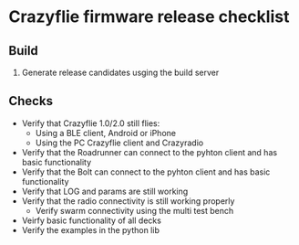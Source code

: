 Crazyflie firmware release checklist
====================================

Build
------
 1. Generate release candidates usging the build server

Checks
---------
 - Verify that Crazyflie 1.0/2.0 still flies:
	 - Using a BLE client, Android or iPhone
     - Using the PC Crazyflie client and Crazyradio
 - Verify that the Roadrunner can connect to the pyhton client and has basic functionality
 - Verify that the Bolt can connect to the pyhton client and has basic functionality
 - Verify that LOG and params are still working
 - Verify that the radio connectivity is still working properly
     - Verify swarm connectivity using the multi test bench
 - Veirfy basic functionality of all decks
 - Verify the examples in the python lib
